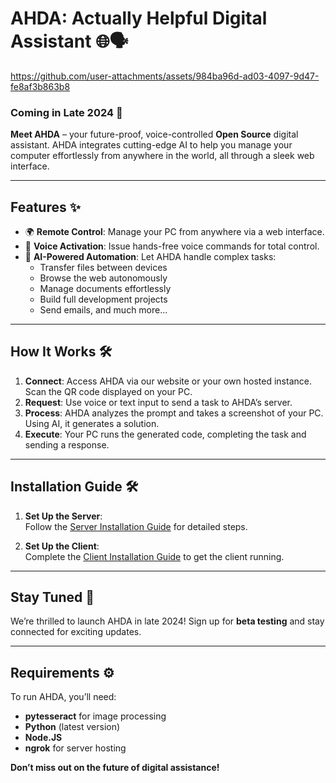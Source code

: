
# AHDA: Actually Helpful Digital Assistant 🌐🗣️

https://github.com/user-attachments/assets/984ba96d-ad03-4097-9d47-fe8af3b863b8

### Coming in Late 2024 🚀

**Meet AHDA** – your future-proof, voice-controlled **Open Source** digital assistant. AHDA integrates cutting-edge AI to help you manage your computer effortlessly from anywhere in the world, all through a sleek web interface.

---

## Features ✨
- 🌍 **Remote Control**: Manage your PC from anywhere via a web interface.
- 🎤 **Voice Activation**: Issue hands-free voice commands for total control.
- 💼 **AI-Powered Automation**: Let AHDA handle complex tasks:
  - Transfer files between devices
  - Browse the web autonomously
  - Manage documents effortlessly
  - Build full development projects
  - Send emails, and much more...

---

## How It Works 🛠️

1. **Connect**: Access AHDA via our website or your own hosted instance. Scan the QR code displayed on your PC.
2. **Request**: Use voice or text input to send a task to AHDA’s server.
3. **Process**: AHDA analyzes the prompt and takes a screenshot of your PC. Using AI, it generates a solution.
4. **Execute**: Your PC runs the generated code, completing the task and sending a response.

---

## Installation Guide 🛠️

1. **Set Up the Server**:  
   Follow the [Server Installation Guide](https://github.com/ActuallyAdvanced/AHDA/blob/main/Documentation/install_server.MD) for detailed steps.

2. **Set Up the Client**:  
   Complete the [Client Installation Guide](https://github.com/ActuallyAdvanced/AHDA/blob/main/Documentation/install_client.MD) to get the client running.

---

## Stay Tuned 🔮
We’re thrilled to launch AHDA in late 2024! Sign up for **beta testing** and stay connected for exciting updates.

---

## Requirements ⚙️
To run AHDA, you’ll need:
- **pytesseract** for image processing
- **Python** (latest version)
- **Node.JS**
- **ngrok** for server hosting

**Don’t miss out on the future of digital assistance!**
